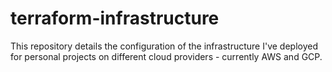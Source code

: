 # terraform-infrastructure

This repository details the configuration of the infrastructure I've deployed for
personal projects on different cloud providers - currently AWS and GCP.

